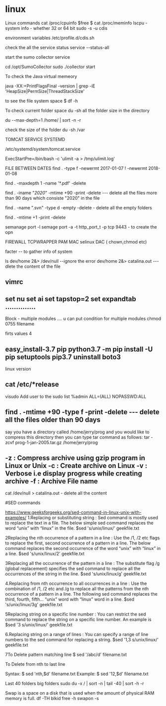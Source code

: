 # linux
Linux commands
cat /proc/cpuinfo
$free
$ cat /proc/meminfo
lscpu - system info - whether 32 or 64 bit
sudo -s -u cdis

environment variables
/etc/profile.d/cdis.sh

check the all the service status
service --status-all

start the sumo collector service

cd /opt/SumoCollector
sudo ./collector start

To check the Java virtual memeory

java -XX:+PrintFlagsFinal -version | grep -iE 'HeapSize|PermSize|ThreadStackSize'

to see the file system space 
$ df -h

To check current folder space
du -sh
all the folder size in the directory 

du --max-depth=1 /home/ | sort -n -r

check the size of the folder
du -sh /var

TOMCAT SERVICE SYSTEMD

/etc/systemd/system/tomcat.service

ExecStartPre=/bin/bash -c 'ulimit -a > /tmp/ulimit.log'

FILE BETWEEN DATES
find . -type f -newermt 2017-01-07 ! -newermt 2018-01-08

find . -maxdepth 1 -name '*.pdf' -delete

 find . -iname "*2020*" -mtime +90 -print -delete  --- delete all the files more than 90 days which consiste "2020" in the file

find . -name ".svn" -type d -empty -delete - delete all the empty folders


find .  -mtime +1 -print -delete

semanage port -l 
semage port -a -t http_port_t -p tcp 9443 - to create the opn


FIREWALL
TCPWRAPPER
PAM
MAC selinux
DAC ( chown,chmod etc)


facter -- to gather info of system

ls dev/home 2&> /dev/null --ignore the error
dev/home 2&> catalina.out --- dlete the content of the file

vimrc
---------
set nu
set ai
set tapstop=2
set expandtab
..............
-------------

Block -  multiple modules .... u can put condition for multiple modules
chmod 0755 filename 

firts values 4


 easy_install-3.7 pip
 python3.7 -m pip install -U pip setuptools
 pip3.7 uninstall boto3
-------------
linux version

cat /etc/*release
-------

visudo
Add user to the sudo list
%admin  ALL=(ALL) NOPASSWD:ALL

find . -mtime +90 -type f -print -delete --- delete all the files older than 90 days
--------

say you have a directory called /home/jerry/prog and you would like to compress this directory then you can type tar command as follows:
tar -zcvf prog-1-jan-2005.tar.gz /home/jerry/prog

-z : Compress archive using gzip program in Linux or Unix
-c : Create archive on Linux
-v : Verbose i.e display progress while creating archive
-f : Archive File name
------------------
cat /dev/null > catalina.out - delete all the content 



#SED commands

https://www.geeksforgeeks.org/sed-command-in-linux-unix-with-examples/
1.Replacing or substituting string : Sed command is mostly used to replace the text in a file. The below simple sed command replaces the word “unix” with “linux” in the file.
$sed 's/unix/linux/' geekfile.txt

2Replacing the nth occurrence of a pattern in a line : Use the /1, /2 etc flags to replace the first, second occurrence of a pattern in a line. The below command replaces the second occurrence of the word “unix” with “linux” in a line.
$sed 's/unix/linux/2' geekfile.txt

3Replacing all the occurrence of the pattern in a line : The substitute flag /g (global replacement) specifies the sed command to replace all the occurrences of the string in the line.
$sed 's/unix/linux/g' geekfile.txt

4.Replacing from nth occurrence to all occurrences in a line : Use the combination of /1, /2 etc and /g to replace all the patterns from the nth occurrence of a pattern in a line. The following sed command replaces the third, fourth, fifth… “unix” word with “linux” word in a line.
$sed 's/unix/linux/3g' geekfile.txt

5Replacing string on a specific line number : You can restrict the sed command to replace the string on a specific line number. An example is
$sed '3 s/unix/linux/' geekfile.txt

6.Replacing string on a range of lines : You can specify a range of line numbers to the sed command for replacing a string.
$sed '1,3 s/unix/linux/' geekfile.txt

7To Delete pattern matching line
$ sed '/abc/d' filename.txt

 To Delete from nth to last line

Syntax:
$ sed 'nth,$d' filename.txt
Example:
$ sed '12,$d' filename.txt

Last 40 folders big folders
sudo du -x / | sort -n | tail -40 | sort -h -r


Swap is a space on a disk that is used when the amount of physical RAM memory is full.
df -TH
blkid
free -h
swapon -s
